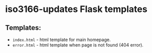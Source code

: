 # iso3166-updates Flask templates <a name="TOP"></a>

## Templates:
* `index.html` - html template for main homepage.
* `error.html` - html template when page is not found (404 error).